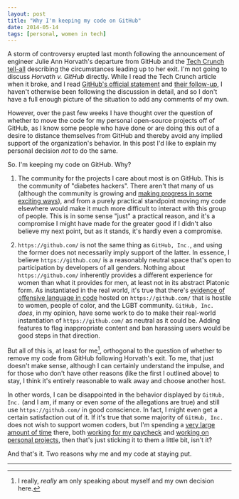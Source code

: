 ```yaml
---
layout: post
title: "Why I'm keeping my code on GitHub"
date: 2014-05-14
tags: [personal, women in tech]
---
```


A storm of controversy erupted last month following the announcement of engineer Julie Ann Horvath's departure from GitHub and the [Tech Crunch tell-all](http://techcrunch.com/2014/03/15/julie-ann-horvath-describes-sexism-and-intimidation-behind-her-github-exit/) describing the circumstances leading up to her exit. I'm not going to discuss *Horvath v. GitHub* directly. While I read the Tech Crunch article when it broke, and I read [GitHub's official statement](https://github.com/blog/1823-results-of-the-github-investigation) and [their follow-up](https://github.com/blog/1826-follow-up-to-the-investigation-results), I haven't otherwise been following the discussion in detail, and so I don't have a full enough picture of the situation to add any comments of my own.

However, over the past few weeks I have thought over the question of whether to move the code for my personal open-source projects off of GitHub, as I know some people who have done or are doing this out of a desire to distance themselves from GitHub and thereby avoid any implied support of the organization's behavior. In this post I'd like to explain my personal decision *not* to do the same.

<!-- more -->

So. I'm keeping my code on GitHub. Why?

1. The community for the projects I care about most is on GitHub. This is the community of "diabetes hackers". There aren't that many of us (although the community is growing and [making progress in some exciting ways](http://www.diabetesmine.com/2014/03/we-are-not-waiting-diabetes-innovation-now.html)), and from a purely practical standpoint moving my code elsewhere would make it much more difficult to interact with this group of people. This is in some sense "just" a practical reason, and it's a compromise I might have made for the greater good if I didn't also believe my next point, but as it stands, it's hardly even a compromise.

2. `https://github.com/` is not the same thing as `GitHub, Inc.`, and using the former does not necessarily imply support of the latter. In essence, I believe `https://github.com/` is a reasonably neutral space that's open to participation by developers of all genders. Nothing about `https://github.com/` inherently provides a different experience for women than what it provides for men, at least not in its abstract Platonic form. As instantiated in the real world, it's true that there's [evidence of offensive language in code](http://gizmodo.com/5980842/there-is-blatant-racist-and-sexist-language-in-github-code) hosted on `https://github.com/` that is hostile to women, people of color, and the LGBT community. `GitHub, Inc.` *does*, in my opinion, have some work to do to make their real-world instantiation of `https://github.com/` as neutral as it could be. Adding features to flag inappropriate content and ban harassing users would be good steps in that direction.

  But all of this is, at least for me[^a], orthogonal to the question of whether to remove my code from GitHub following Horvath's exit. To me, that just doesn't make sense, although I can certainly understand the impulse, and for those who don't have other reasons (like the first I outlined above) to stay, I think it's entirely reasonable to walk away and choose another host.

  In other words, I can be disappointed in the behavior displayed by `GitHub, Inc.` (and I am, if many or even *some* of the allegations are true) and still use `https://github.com/` in good conscience. In fact, I might even get a certain satisfaction out of it. If it's true that some majority of `GitHub, Inc.` does not wish to support women coders, but I'm spending a [very large amount of time](https://github.com/tidepool-org/tideline/graphs/contributors) there, both [working for my paycheck](https://github.com/tidepool-org) and [working on personal projects](https://github.com/jebeck?tab=repositories), then that's just sticking it to them a little bit, isn't it?

And that's it. Two reasons why me and my code at staying put.

* * * * *

[^a]: I really, *really* am only speaking about myself and my own decision here.